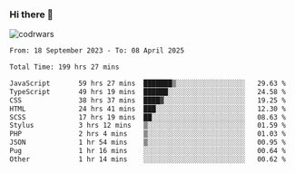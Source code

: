 ### Hi there 👋


![codrwars](https://www.codewars.com/users/rsschool_c9af20f58c35c696/badges/micro) 

<!--START_SECTION:waka-->

```txt
From: 18 September 2023 - To: 08 April 2025

Total Time: 199 hrs 27 mins

JavaScript       59 hrs 27 mins  ███████▒░░░░░░░░░░░░░░░░░   29.63 %
TypeScript       49 hrs 19 mins  ██████░░░░░░░░░░░░░░░░░░░   24.58 %
CSS              38 hrs 37 mins  ████▓░░░░░░░░░░░░░░░░░░░░   19.25 %
HTML             24 hrs 41 mins  ███░░░░░░░░░░░░░░░░░░░░░░   12.30 %
SCSS             17 hrs 19 mins  ██░░░░░░░░░░░░░░░░░░░░░░░   08.63 %
Stylus           3 hrs 12 mins   ▒░░░░░░░░░░░░░░░░░░░░░░░░   01.59 %
PHP              2 hrs 4 mins    ▒░░░░░░░░░░░░░░░░░░░░░░░░   01.03 %
JSON             1 hr 54 mins    ▒░░░░░░░░░░░░░░░░░░░░░░░░   00.95 %
Pug              1 hr 16 mins    ░░░░░░░░░░░░░░░░░░░░░░░░░   00.64 %
Other            1 hr 14 mins    ░░░░░░░░░░░░░░░░░░░░░░░░░   00.62 %
```

<!--END_SECTION:waka-->
